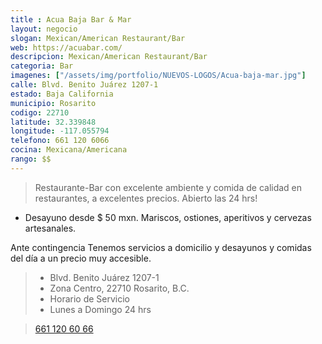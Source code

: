 ```yaml
---
title : Acua Baja Bar & Mar
layout: negocio
slogan: Mexican/American Restaurant/Bar
web: https://acuabar.com/
descripcion: Mexican/American Restaurant/Bar
categoria: Bar
imagenes: ["/assets/img/portfolio/NUEVOS-LOGOS/Acua-baja-mar.jpg"]
calle: Blvd. Benito Juárez 1207-1 
estado: Baja California
municipio: Rosarito
codigo: 22710
latitude: 32.339848
longitude: -117.055794
telefono: 661 120 6066
cocina: Mexicana/Americana
rango: $$
---
```



>Restaurante-Bar con excelente ambiente y comida de calidad en restaurantes, a excelentes precios. Abierto las 24 hrs! 

* Desayuno desde $ 50 mxn. Mariscos, ostiones, aperitivos y cervezas artesanales.

Ante contingencia 
Tenemos servicios a domicilio y desayunos y comidas del día a un precio muy accesible.


>* Blvd. Benito Juárez 1207-1
>* Zona Centro, 22710 Rosarito, B.C.
>* Horario de Servicio
>* Lunes a Domingo 24 hrs

><a href="tel:+526611206066">661 120 60 66</a>

   


